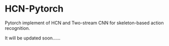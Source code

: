 # HCN-Pytorch
Pytorch implement of HCN and Two-stream CNN for skeleton-based action recognition.

It will be updated soon......

